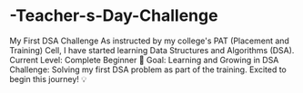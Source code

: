 # -Teacher-s-Day-Challenge
My First DSA Challenge As instructed by my college's PAT (Placement and Training) Cell, I have started learning Data Structures and Algorithms (DSA).  Current Level: Complete Beginner 🚀  Goal: Learning and Growing in DSA  Challenge: Solving my first DSA problem as part of the training.  Excited to begin this journey! 💡
